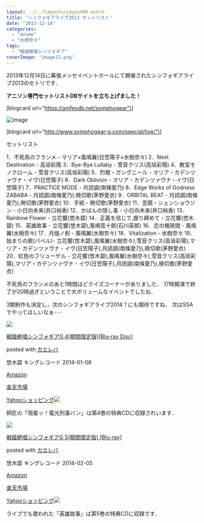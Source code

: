 ```yaml
---
layout: ../../layouts/LayoutMd.astro
title: "シンフォギアライブ2013 セットリスト"
date: "2013-12-14"
categories: 
  - "anime"
  - "水樹奈々"
tags: 
  - "戦姫絶唱シンフォギア"
coverImage: "image12.png"
---
```


2013年12月14日に幕張メッセイベントホールにて開催されたシンフォギアライブ2013のセトリです．

**アニソン専門セットリストDBサイトを立ち上げました！**

\[blogcard url="https://anifesdb.net/symphogear"\]

![image](/wp/images/image12.png "image")

\[blogcard url="http://www.symphogear-g.com/special/live/"\]

セットリスト

1．不死鳥のフランメ - マリア×風鳴翼(日笠陽子×水樹奈々) 2．Next Destination - 高垣彩陽 3．Bye-Bye Lullaby - 雪音クリス(高垣彩陽) 4．教室モノクローム - 雪音クリス(高垣彩陽) 5．烈槍・ガングニール - マリア・カデンツァヴナ・イヴ(日笠陽子) 6．Dark Oblivion - マリア・カデンツァヴナ・イヴ(日笠陽子) 7．PRACTICE MODE - 月読調(南條愛乃) 8．Edge Works of Godness ZABABA - 月読調(南條愛乃),暁切歌(茅野愛衣) 9．ORBITAL BEAT - 月読調(南條愛乃),暁切歌(茅野愛衣) 10．手紙 - 暁切歌(茅野愛衣) 11．歪鏡・シェンショウジン - 小日向未来(井口裕香) 12．かばんの隠し事 - 小日向未来(井口裕香) 13．Rainbow Flower - 立花響(悠木碧) 14．正義を信じて,握り締めて - 立花響(悠木碧) 15．英雄故事 - 立花響(悠木碧),風鳴弦十郎(石川英郎) 16．恋の桶狭間 - 風鳴翼(水樹奈々) 17．月煌ノ剣 - 風鳴翼(水樹奈々) 18．Vitalization - 水樹奈々 19．始まりの歌(バベル)- 立花響(悠木碧),風鳴翼(水樹奈々),雪音クリス(高垣彩陽),マリア・カデンツァヴナ・イヴ(日笠陽子),月読調(南條愛乃),暁切歌(茅野愛衣) 20．虹色のフリューゲル - 立花響(悠木碧),風鳴翼(水樹奈々),雪音クリス(高垣彩陽),マリア・カデンツァヴナ・イヴ(日笠陽子),月読調(南條愛乃),暁切歌(茅野愛衣)

不死鳥のフランメのあと1時間ほどクイズコーナーがありました． 17時開演で終了が20時過ぎということで大ボリュームなイベントでしたね．

3期制作も決定し，次のシンフォギアライブ2014？にも期待ですね． 次はSSAでやってほしいなぁ･･･

[![](/wp/images/51TVKgYDZuL._SL160_.jpg)](https://www.amazon.co.jp/exec/obidos/ASIN/B00DST02S0/mizuka123-22/ref=nosim/)

[戦姫絶唱シンフォギアG 4(期間限定版)(Blu-ray Disc)](https://www.amazon.co.jp/exec/obidos/ASIN/B00DST02S0/mizuka123-22/ref=nosim/)

posted with [カエレバ](http://kaereba.com)

悠木碧 キングレコード 2014-01-08

[Amazon](http://www.amazon.co.jp/gp/search?keywords=Blu-ray%20Disc%20%90%ED%95P%90%E2%8F%A5%83V%83%93%83t%83H%83M%83AG%204&__mk_ja_JP=%83J%83%5E%83J%83i&tag=mizuka123-22 "アマゾン")

[楽天市場](http://hb.afl.rakuten.co.jp/hgc/032b53ee.4b34c5ee.0f4a541e.f440145e/?pc=http%3A%2F%2Fsearch.rakuten.co.jp%2Fsearch%2Fmall%2FBlu-ray%2520Disc%2520%25E6%2588%25A6%25E5%25A7%25AB%25E7%25B5%25B6%25E5%2594%25B1%25E3%2582%25B7%25E3%2583%25B3%25E3%2583%2595%25E3%2582%25A9%25E3%2582%25AE%25E3%2582%25A2G%25204%2F-%2Ff.1-p.1-s.1-sf.0-st.A-v.2%3Fx%3D0%26scid%3Daf_ich_link_urltxt%26m%3Dhttp%3A%2F%2Fm.rakuten.co.jp%2F "楽天市場")

[Yahooショッピング![](//ad.jp.ap.valuecommerce.com/servlet/gifbanner?sid=3066752&pid=881990642)](//ck.jp.ap.valuecommerce.com/servlet/referral?sid=3066752&pid=881990642&vc_url=http%3A%2F%2Fshopping.search.yahoo.co.jp%2Fsearch%3FuIv%3Don%26ei%3DUTF-8%26tab_ex%3Dcommerce%26slider%3D0%26va%3DBlu-ray%2520Disc%2520%25E6%2588%25A6%25E5%25A7%25AB%25E7%25B5%25B6%25E5%2594%25B1%25E3%2582%25B7%25E3%2583%25B3%25E3%2583%2595%25E3%2582%25A9%25E3%2582%25AE%25E3%2582%25A2G%25204 "Yahooショッピング")

師匠の「現着ッ！電光刑事バン」は第4巻の特典CDに収録されいます．

[![](/wp/images/61%2BoddfAiZL._SL160_.jpg)](https://www.amazon.co.jp/exec/obidos/ASIN/B00DST02KS/mizuka123-22/ref=nosim/)

[戦姫絶唱シンフォギアG 5(期間限定版) \[Blu-ray\]](https://www.amazon.co.jp/exec/obidos/ASIN/B00DST02KS/mizuka123-22/ref=nosim/)

posted with [カエレバ](http://kaereba.com)

悠木碧 キングレコード 2014-02-05

[Amazon](http://www.amazon.co.jp/gp/search?keywords=%90%ED%95P%90%E2%8F%A5%83V%83%93%83t%83H%83M%83AG%205&__mk_ja_JP=%83J%83%5E%83J%83i&tag=mizuka123-22 "アマゾン")

[楽天市場](http://hb.afl.rakuten.co.jp/hgc/032b53ee.4b34c5ee.0f4a541e.f440145e/?pc=http%3A%2F%2Fsearch.rakuten.co.jp%2Fsearch%2Fmall%2F%25E6%2588%25A6%25E5%25A7%25AB%25E7%25B5%25B6%25E5%2594%25B1%25E3%2582%25B7%25E3%2583%25B3%25E3%2583%2595%25E3%2582%25A9%25E3%2582%25AE%25E3%2582%25A2G%25205%2F-%2Ff.1-p.1-s.1-sf.0-st.A-v.2%3Fx%3D0%26scid%3Daf_ich_link_urltxt%26m%3Dhttp%3A%2F%2Fm.rakuten.co.jp%2F "楽天市場")

[Yahooショッピング![](//ad.jp.ap.valuecommerce.com/servlet/gifbanner?sid=3066752&pid=881990642)](//ck.jp.ap.valuecommerce.com/servlet/referral?sid=3066752&pid=881990642&vc_url=http%3A%2F%2Fshopping.search.yahoo.co.jp%2Fsearch%3FuIv%3Don%26ei%3DUTF-8%26tab_ex%3Dcommerce%26slider%3D0%26va%3D%25E6%2588%25A6%25E5%25A7%25AB%25E7%25B5%25B6%25E5%2594%25B1%25E3%2582%25B7%25E3%2583%25B3%25E3%2583%2595%25E3%2582%25A9%25E3%2582%25AE%25E3%2582%25A2G%25205 "Yahooショッピング")

ライブでも歌われた「英雄故事」は第5巻の特典CDに収録です．
